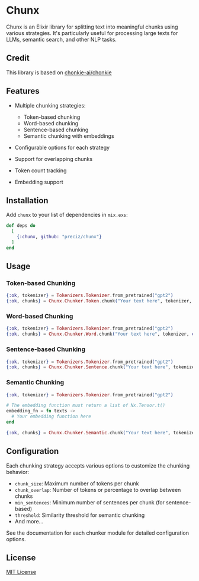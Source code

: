 # Chunx

Chunx is an Elixir library for splitting text into meaningful chunks using various strategies. It's particularly useful for processing large texts for LLMs, semantic search, and other NLP tasks.

## Credit

This library is based on [chonkie-ai/chonkie](https://github.com/chonkie-ai/chonkie)

## Features

- Multiple chunking strategies:
  - Token-based chunking
  - Word-based chunking
  - Sentence-based chunking
  - Semantic chunking with embeddings

- Configurable options for each strategy
- Support for overlapping chunks
- Token count tracking
- Embedding support

## Installation

Add `chunx` to your list of dependencies in `mix.exs`:

```elixir
def deps do
  [
    {:chunx, github: "preciz/chunx"}
  ]
end
```

## Usage

### Token-based Chunking

```elixir
{:ok, tokenizer} = Tokenizers.Tokenizer.from_pretrained("gpt2")
{:ok, chunks} = Chunx.Chunker.Token.chunk("Your text here", tokenizer, chunk_size: 512)
```

### Word-based Chunking

```elixir
{:ok, tokenizer} = Tokenizers.Tokenizer.from_pretrained("gpt2")
{:ok, chunks} = Chunx.Chunker.Word.chunk("Your text here", tokenizer, chunk_size: 512)
```

### Sentence-based Chunking

```elixir
{:ok, tokenizer} = Tokenizers.Tokenizer.from_pretrained("gpt2")
{:ok, chunks} = Chunx.Chunker.Sentence.chunk("Your text here", tokenizer)
```

### Semantic Chunking

```elixir
{:ok, tokenizer} = Tokenizers.Tokenizer.from_pretrained("gpt2")

# The embedding function must return a list of Nx.Tensor.t()
embedding_fn = fn texts ->
  # Your embedding function here
end

{:ok, chunks} = Chunx.Chunker.Semantic.chunk("Your text here", tokenizer, embedding_fn)
```

## Configuration

Each chunking strategy accepts various options to customize the chunking behavior:

- `chunk_size`: Maximum number of tokens per chunk
- `chunk_overlap`: Number of tokens or percentage to overlap between chunks
- `min_sentences`: Minimum number of sentences per chunk (for sentence-based)
- `threshold`: Similarity threshold for semantic chunking
- And more...

See the documentation for each chunker module for detailed configuration options.

## License

[MIT License](LICENSE)

